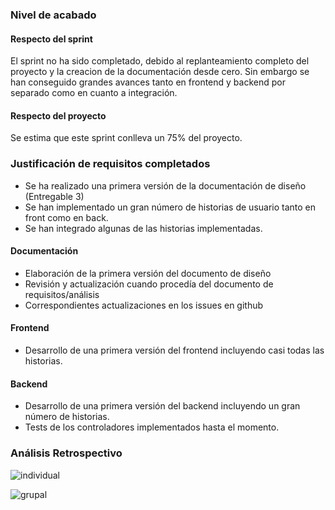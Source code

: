 ### Nivel de acabado

#### Respecto del sprint

El sprint no ha sido completado, debido al replanteamiento completo del proyecto y la creacion de la documentación desde cero. Sin embargo se han conseguido grandes avances tanto en frontend y backend por separado como en cuanto a integración.

#### Respecto del proyecto

Se estima que este sprint conlleva un 75% del proyecto.

### Justificación de requisitos completados

- Se ha realizado una primera versión de la documentación de diseño (Entregable 3)
- Se han implementado un gran número de historias de usuario tanto en front como en back.
- Se han integrado algunas de las historias implementadas.

#### Documentación
- Elaboración de la primera versión del documento de diseño
- Revisión y actualización cuando procedía del documento de requisitos/análisis
- Correspondientes actualizaciones en los issues en github

#### Frontend
- Desarrollo de una primera versión del frontend incluyendo casi todas las historias.

#### Backend
- Desarrollo de una primera versión del backend incluyendo un gran número de historias.
- Tests de los controladores implementados hasta el momento.

### Análisis Retrospectivo

![individual](https://github.com/gii-is-DP1/dp1-2020-g1-08/blob/master/sprints/IndividualS3.png)

![grupal](https://github.com/gii-is-DP1/dp1-2020-g1-08/blob/master/sprints/GrupalS3.png)
